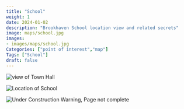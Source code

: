 ```yaml
---
title: "School"
weight: 1
date: 2024-01-02
description: "Brookhaven School location view and related secrets"
image: maps/school.jpg
images:
- images/maps/school.jpg
Categories: ["point of interest","map"]
Tags: ["School"]
draft: false
--- 
```



<!-- ![LOC PIC]() -->

![view of Town Hall](/images/maps/school.jpg)

![Location of School](/images/maps/school.png)

![Under Construction Warning, Page not complete](/images/under_construction.png)

<!-- <hr style="background-color: #28b44c" size=8>

### CaseBook Items

- [URL](/)

<hr style="background-color: #28b44c" size=8>

### Quests

- [URL](/) -->